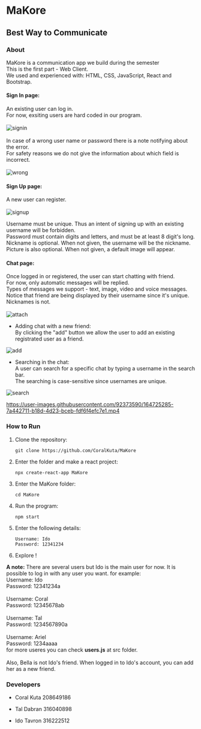 # MaKore
## Best Way to Communicate

### About
MaKore is a communication app we build during the semester<br />
This is the first part - Web Client.<br />
We used and experienced with: HTML, CSS, JavaScript, React and Bootstrap.<br />

#### Sign In page:
An existing user can log in.<br />
For now, exsiting users are hard coded in our program.<br />
<br />
![signin](https://user-images.githubusercontent.com/90967892/164452725-c6b44047-79ee-4574-abfb-1dbcb88ecd80.jpg)<br />
<br />
In case of a wrong user name or password there is a note notifying about the error.<br />
For safety reasons we do not give the information about which field is incorrect.<br />
<br />
![wrong](https://user-images.githubusercontent.com/90967892/164452886-2eee7e94-8aa2-4346-acb6-445f9392e74c.jpg)<br />

#### Sign Up page:
A new user can register.<br />
<br />
![signup](https://user-images.githubusercontent.com/90967892/164452688-3818a90f-e764-47b8-99f7-fed8fe7ff71c.jpg)<br />

Username must be unique. Thus an intent of signing up with an existing username will be forbidden.<br />
Password must contain digits and letters, and must be at least 8 digit's long.<br />
Nickname is optional. When not given, the username will be the nickname.<br />
Picture is also optional. When not given, a default image will appear.<br />


#### Chat page:
Once logged in or registered, the user can start chatting with friend.<br />
For now, only automatic messages will be replied.<br />
Types of messages we support - text, image, video and voice messages.<br />
Notice that friend are being displayed by their username since it's unique. Nicknames is not.<br />
<br />
![attach](https://user-images.githubusercontent.com/90967892/164453020-b9d54872-12a5-4210-bb96-5d42e0b84293.jpg)<br />


- Adding chat with a new friend:<br />
By clicking the "add" button we allow the user to add an existing registrated user as a friend.<br />

![add](https://user-images.githubusercontent.com/90967892/164453051-a4c543b4-e3d6-493a-9bd5-445ab41b8719.jpg)<br />


- Searching in the chat:<br />
A user can search for a specific chat by typing a username in the search bar.<br />
The searching is case-sensitive since usernames are unique.<br />

![search](https://user-images.githubusercontent.com/90967892/164453207-d4c88789-04eb-4dcb-a22d-1f0a9522d70e.jpg)<br />

https://user-images.githubusercontent.com/92373590/164725285-7a442711-b18d-4d23-bceb-fdf6f4efc7e1.mp4<br />

### How to Run
1. Clone the repository:
    ```
    git clone https://github.com/CoralKuta/MaKore
    ```
2. Enter the folder and make a react project:
    ```
    npx create-react-app MaKore
    ```
3. Enter the MaKore folder:
    ```
    cd MaKore
    ```
4. Run the program:
    ```
    npm start
    ```
5. Enter the following details:
    ```
    Username: Ido
    Password: 12341234
    ``` 
6. Explore !


**A note:** There are several users but Ido is the main user for now. It is possible to log in with any user you want. for example:
<br />
Username: Ido<br />
Password: 12341234a
<br />
<br />
Username: Coral<br />
Password: 12345678ab
<br />
<br />
Username: Tal<br />
Password: 1234567890a
<br />
<br />
Username: Ariel<br />
Password: 1234aaaa
<br />
for more useres you can check **users.js** at src folder.<br />
<br />
Also, Bella is not Ido's friend. When logged in to Ido's account, you can add her as a new friend. 

### Developers
- Coral Kuta 208649186
- Tal Dabran 316040898



- Ido Tavron 316222512

